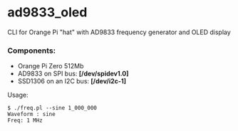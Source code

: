 # ad9833_oled
CLI for Orange Pi "hat" with AD9833 frequency generator and OLED display

### Components:

* Orange Pi Zero 512Mb
* AD9833 on SPI bus: **[/dev/spidev1.0]**
* SSD1306 on an I2C bus: **[/dev/i2c-1]**

Usage:
```
$ ./freq.pl --sine 1_000_000
Waveform : sine
Freq: 1 MHz
```
